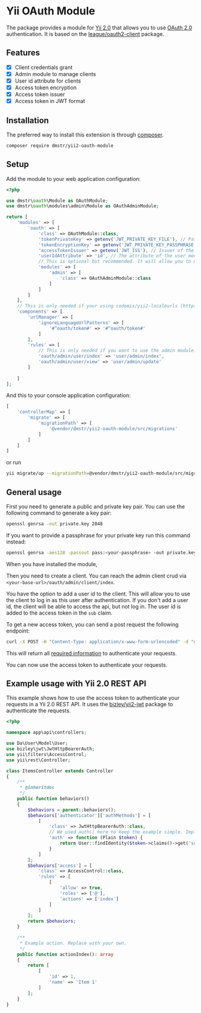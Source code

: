 # Yii OAuth Module

The package provides a module for [Yii 2.0](https://www.yiiframework.com/) that allows you to use [OAuth 2.0](https://www.oauth.com/) authentication. It is based on
the [league/oauth2-client](https://github.com/thephpleague/oauth2-server) package.

## Features

- [x] Client credentials grant
- [x] Admin module to manage clients
- [x] User id attribute for clients
- [x] Access token encryption
- [x] Access token issuer
- [x] Access token in JWT format

## Installation

The preferred way to install this extension is through [composer](http://getcomposer.org/download/).

```bash
composer require dmstr/yii2-oauth-module
```

## Setup

Add the module to your web application configuration:

```php
<?php

use dmstr\oauth\Module as OAuthModule;
use dmstr\oauth\modules\admin\Module as OAuthAdminModule;

return [
    'modules' => [
        'oauth' => [
            'class' => OAuthModule::class,
            'tokenPrivateKey' => getenv('JWT_PRIVATE_KEY_FILE'), // Path to private key file
            'tokenEncryptionKey' => getenv('JWT_PRIVATE_KEY_PASSPHRASE'), // optional. Only needed if you have a passphrase for your private key
            'accessTokenIssuer' => getenv('JWT_ISS'), // Issuer of the access token.
            'userIdAttribute' => 'id', // The attribute of the user model that will be added to the access token as the `sub` claim.
            // This is optional but recommended. It will allow you to manage your clients in the admin interface.
            'modules' => [
                'admin' => [
                    'class' => OAuthAdminModule::class
                ]
            ]
        ]
    ],
    // This is only needed if your using codemix/yii2-localeurls (https://github.com/codemix/yii2-localeurls)
    'components' => [
        'urlManager' => [
            'ignoreLanguageUrlPatterns' => [
                '#^oauth/token#' => '#^oauth/token#'
            ]
        ],
        'rules' => [
            // This is only needed if you want to use the admin module. It will create an url alias to the user module
            'oauth/admin/user/index' => 'user/admin/index',
            'oauth/admin/user/view' => 'user/admin/update'
        ]
     
    ]
];
```

And this to your console application configuration:

```php
[
    'controllerMap' => [
        'migrate' => [
            'migrationPath' => [
                '@vendor/dmstr/yii2-oauth-module/src/migrations'
            ]
        ]
    ]
]
```

or run

```bash
yii migrate/up --migrationPath=@vendor/dmstr/yii2-oauth-module/src/migrations
```

## General usage

First you need to generate a public and private key pair. You can use the following command to generate a key pair:

```bash
openssl genrsa -out private.key 2048
```
If you want to provide a passphrase for your private key run this command instead:

```bash
openssl genrsa -aes128 -passout pass:<your-passphrase> -out private.key 2048
```

When you have installed the module, 

Then you need to create a client. You can reach the admin client crud via `<your-base-url>/oauth/admin/client/index`. 

You have the option to add a user id to the client. This will allow you to use the client to log in as this user after authentication. If you don't
add a user id, the client will be able to access the api, but not log in. The user id is added to the access token in the `sub` claim.

To get a new access token, you can send a post request the following endpoint:

```bash
curl -X POST -H "Content-Type: application/x-www-form-urlencoded" -d "grant_type=client_credentials&client_id=<your-client-id>&client_secret=<your-client-secret>" <your-base-url>/oauth/token
```

This will return all [required information](https://www.oauth.com/oauth2-servers/access-tokens/access-token-response/) to authenticate your requests.

You can now use the access token to authenticate your requests.

## Example usage with Yii 2.0 REST API

This example shows how to use the access token to authenticate your requests in a Yii 2.0 REST API. It uses the [bizley/yii2-jwt](https://github.com/bizley/yii2-jwt) package to authenticate the requests.

```php
<?php

namespace app\api\controllers;

use Da\User\Model\User;
use bizley\jwt\JwtHttpBearerAuth;
use yii\filters\AccessControl;
use yii\rest\Controller;

class ItemsController extends Controller
{
    /**
     * @inheritdoc
     */
    public function behaviors()
    {
        $behaviors = parent::behaviors();
        $behaviors['authenticator']['authMethods'] = [
            [
                'class' => JwtHttpBearerAuth::class,
                // We used auth() here to keep the example simple. Implementing findIdentityByAccessToken() in your user model is recommended.
                'auth' => function (Plain $token) {
                    return User::findIdentity($token->claims()->get('sub'));
                }
            ]
        ];
        $behaviors['access'] = [
            'class' => AccessControl::class,
            'rules' => [
                [
                    'allow' => true,
                    'roles' => ['@'],
                    'actions' => ['index']
                ]
            ]
        ];
        return $behaviors;
    }

    /**
     * Example action. Replace with your own.
     */
    public function actionIndex(): array
    {
        return [
            [
                'id' => 1,
                'name' => 'Item 1'
            ]
        ];
    }
}
```
